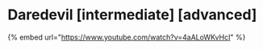 # Daredevil \[intermediate] \[advanced]

{% embed url="https://www.youtube.com/watch?v=4aALoWKvHcI" %}
